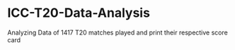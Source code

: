 # ICC-T20-Data-Analysis
Analyzing Data of 1417 T20 matches played and print their respective score card
